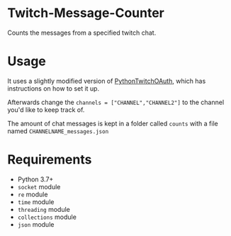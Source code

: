 # Twitch-Message-Counter
Counts the messages from a specified twitch chat. 

# Usage
It uses a slightly modified version of [PythonTwitchOAuth](https://github.com/PolishDogge/PythonTwitchOAuth), which has instructions on how to set it up.

Afterwards change the `channels = ["CHANNEL","CHANNEL2"]` to the channel you'd like to keep track of.

The amount of chat messages is kept in a folder called `counts` with a file named `CHANNELNAME_messages.json`

# Requirements
* Python 3.7+
* `socket` module
* `re` module
* `time` module
* `threading` module
* `collections` module
* `json` module
